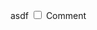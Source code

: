 
<label class="ob-comment" title="" style=""> asdf <input type="checkbox"> <span style=""> Comment </span></label>


